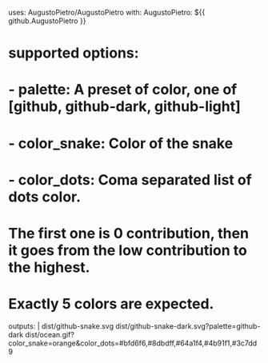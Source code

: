 uses: AugustoPietro/AugustoPietro
with:
  AugustoPietro: ${{ github.AugustoPietro }}

  #  supported options:
  #  - palette:     A preset of color, one of [github, github-dark, github-light]
  #  - color_snake: Color of the snake
  #  - color_dots:  Coma separated list of dots color.
  #                 The first one is 0 contribution, then it goes from the low contribution to the highest.
  #                 Exactly 5 colors are expected.
  outputs: |
    dist/github-snake.svg
    dist/github-snake-dark.svg?palette=github-dark
    dist/ocean.gif?color_snake=orange&color_dots=#bfd6f6,#8dbdff,#64a1f4,#4b91f1,#3c7dd9
